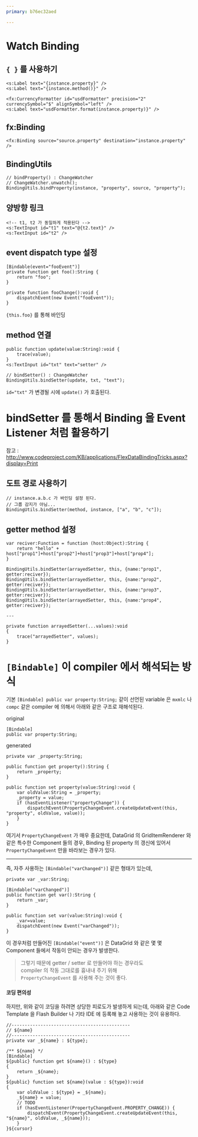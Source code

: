 ```yaml
---
primary: b76ec32aed

---
```


# Watch Binding

## `{ }` 를 사용하기
	<s:Label text="{instance.property}" />
	<s:Label text="{instance.method()}" />
	
	<fx:CurrencyFormatter id="usdFormatter" precision="2" currencySymbol="$" alignSymbol="left" />
	<s:Label text="usdFormatter.format(instance.property)}" />
	

## fx:Binding
	<fx:Binding source="source.property" destination="instance.property" />

## BindingUtils
	// bindProperty() : ChangeWatcher
	// ChangeWatcher.unwatch();
	BindingUtils.bindProperty(instance, "property", source, "property");


## 양방향 링크
	<!-- t1, t2 가 동일하게 적용된다 -->
	<s:TextInput id="t1" text="@{t2.text}" />
	<s:TextInput id="t2" />


## event dispatch type 설정
	[Bindable(event="fooEvent")]
	private function get foo():String {
		return "foo";
	}
	
	private function fooChange():void {
		dispatchEvent(new Event("fooEvent"));
	}


`{this.foo}` 를 통해 바인딩

## method 연결
	public function update(value:String):void {
		trace(value);
	}
	<s:TextInput id="txt" text="setter" />
	
	// bindSetter() : ChangeWatcher
	BindingUtils.bindSetter(update, txt, "text");


`id="txt"` 가 변경될 시에 `update()` 가 호출된다.




# bindSetter 를 통해서 Binding 을 Event Listener 처럼 활용하기

참고 : <http://www.codeproject.com/KB/applications/FlexDataBindingTricks.aspx?display=Print>

## 도트 경로 사용하기
	// instance.a.b.c 가 바인딩 설정 된다.
	// 그룹 감지가 아님...
	BindingUtils.bindSetter(method, instance, ["a", "b", "c"]);

## getter method 설정
	var reciver:Function = function (host:Object):String {
		return "hello" + host["prop1"]+host["prop2"]+host["prop3"]+host["prop4"];
	}
	
	BindingUtils.bindSetter(arrayedSetter, this, {name:"prop1", getter:reciver});
	BindingUtils.bindSetter(arrayedSetter, this, {name:"prop2", getter:reciver});
	BindingUtils.bindSetter(arrayedSetter, this, {name:"prop3", getter:reciver});
	BindingUtils.bindSetter(arrayedSetter, this, {name:"prop4", getter:reciver});
	
	---
	
	private function arrayedSetter(...values):void
	{
		trace("arrayedSetter", values);
	}
	



# `[Bindable]` 이 compiler 에서 해석되는 방식

기본 `[Bindable] public var property:String;` 같이 선언된 variable 은 `mxmlc` 나 `compc` 같은 compiler 에 의해서 아래와 같은 구조로 재해석된다.

original
	
	[Bindable]
	public var property:String;

generated

	private var _property:String;

	public function get property():String {
		return _property;
	}

	public function set property(value:String):void {
		var oldValue:String = _property;
		_property = value;
		if (hasEventListener("propertyChange")) {
			dispatchEvent(PropertyChangeEvent.createUpdateEvent(this, "property", oldValue, value));
		}
	}

여기서 `PropertyChangeEvent` 가 매우 중요한데, DataGrid 의 GridItemRenderer 와 같은 특수한 Component 들의 경우, Binding 된 property 의 갱신에 있어서 `PropertyChangeEvent` 만을 바라보는 경우가 있다.

---------

즉, 자주 사용하는 `[Bindable("varChanged")]` 같은 형태가 있는데,

	private var _var:String;

	[Bindable("varChanged")]
	public function get var():String {
		return _var;
	}

	public function set var(value:String):void {
		_var=value;
		dispatchEvent(new Event("varChanged"));
	}

이 경우처럼 만들어진 `[Bindable("event")]` 은 DataGrid 와 같은 몇 몇 Component 들에서 작동이 안되는 경우가 발생한다.

> 그렇기 때문에 getter / setter 로 만들어야 하는 경우라도    
> compiler 의 작동 그대로를 흉내내 주기 위해   
> `PropertyChangeEvent` 를 사용해 주는 것이 좋다.

#### 코딩 편의성

하지만, 위와 같이 코딩을 하려면 상당한 피로도가 발생하게 되는데, 아래와 같은 Code Template 을 Flash Builder 나 기타 IDE 에 등록해 놓고 사용하는 것이 유용하다.

	//---------------------------------------------
	// ${name}
	//---------------------------------------------
	private var _${name} : ${type};

	/** ${name} */
	[Bindable]
	${public} function get ${name}() : ${type}
	{
	    return _${name};
	}
	${public} function set ${name}(value : ${type}):void
	{
		var oldValue : ${type} = _${name};
		_${name} = value;
		// TODO
		if (hasEventListener(PropertyChangeEvent.PROPERTY_CHANGE)) {
			dispatchEvent(PropertyChangeEvent.createUpdateEvent(this, "${name}", oldValue, _${name}));
		}
	}${cursor}








